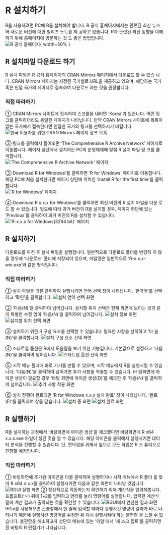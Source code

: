 # R 설치하기
R을 사용하려면 PC에 R을 설치해야 합니다. R 공식 홈페이지에서는 관련된 최신 뉴스와 새로운 버전에 대한 릴리즈 노트를 제 공하고 있습니다. R과 관련된 최신 동향을 이해하기 위해 홈페이지에 방문하는 것 도 좋은 방법입니다.  
![R 공식 홈페이지](https://github.com/bjpublic/R_data/blob/main/%EC%9D%B4%EB%AF%B8%EC%A7%80/%5B%EA%B7%B8%EB%A6%BC%201-1%5D%20R%20%EA%B3%B5%EC%8B%9D%20%ED%99%88%ED%8E%98%EC%9D%B4%EC%A7%80.PNG){ width=50% }

## R 설치파일 다운로드 하기
R 설치 파일은 R 공식 홈페이지의 CRAN Mirrors 페이지에서 다운로드 할 수 있습 니다. CRAN Mirrors 페이지는 지정된 국가별로 URL을 제공하고 있으며, 해당하는 국가 혹은 인접 국가의 페이지로 접속하여 다운로드 하는 것을 권장합니다.

### 직접 따라하기
① CRAN Mirrors 사이트에 접속하여 스크롤을 내리면 ‘Korea’가 있습니다. 어떤 링 크를 클릭하더라도 동일한 페이지가 나타납니다. 만약 CRAN Mirrors 사이트에 목록이 없는 국가에서 접속한다면 인접한 국가의 링크를 선택하시기 바랍니다.  
![한국 이용자를 위한 CRAN Mirrors 페이지 링크 목록](https://github.com/bjpublic/R_data/blob/main/%EC%9D%B4%EB%AF%B8%EC%A7%80/%5B%EA%B7%B8%EB%A6%BC%201-2%5D%20%ED%95%9C%EA%B5%AD%20%EC%9D%B4%EC%9A%A9%EC%9E%90%EB%A5%BC%20%EC%9C%84%ED%95%9C%20CRAN%20Mirrors%20%ED%8E%98%EC%9D%B4%EC%A7%80%20%EB%A7%81%ED%81%AC%20%EB%AA%A9%EB%A1%9D.PNG)
  
② 링크를 클릭해서 들어오면 ‘The Comprehensive R Archive Network’ 페이지로 이동합니다. 페이지 상단에서 설치하는 PC의 운영체제에 맞춰 R 설치 파일 링 크를 클릭합니다.  
!['The Comprehensive R Archive Network' 페이지](https://github.com/bjpublic/R_data/blob/main/%EC%9D%B4%EB%AF%B8%EC%A7%80/%5B%EA%B7%B8%EB%A6%BC%201-3%5D%20'The%20Comprehensive%20R%20Archive%20Network'%20%ED%8E%98%EC%9D%B4%EC%A7%80.PNG)
  
③ Download R for Windows’를 클릭하면 ‘R for Windows’ 페이지로 이동합니다. 해당 PC에 처음 설치한다면 페이지 상단에 위치한 ‘install R for the first time’을 클릭합니다.  
!['R for Windows' 페이지](https://github.com/bjpublic/R_data/blob/main/%EC%9D%B4%EB%AF%B8%EC%A7%80/%5B%EA%B7%B8%EB%A6%BC%201-4%5D%20'R%20for%20Windows'%20%ED%8E%98%EC%9D%B4%EC%A7%80.PNG)
  
④ Download R x.x.x for Windows’를 클릭하면 최신 버전의 R 설치 파일을 다운 로드 할 수 있습니다. 필요에 따라 과거 버전의 R을 설치할 경우, 페이지 하단에 있는 ‘Previous’를 클릭하여 과거 버전의 R을 설치할 수 있습니다.  
!['R-x.x.x for Windows(3264 bit)' 페이지](https://github.com/bjpublic/R_data/blob/main/%EC%9D%B4%EB%AF%B8%EC%A7%80/%5B%EA%B7%B8%EB%A6%BC%201-5%5D%20'R-x.x.x%20for%20Windows(3264%20bit)'%20%ED%8E%98%EC%9D%B4%EC%A7%80.PNG)
  
## R 설치하기
다운로드를 마친 후 설치 파일을 실행합니다. 일반적으로 다운로드 폴더를 변경하 지 않을 경우에 ‘다운로드’ 폴더에 저장되어 있으며, 파일명은 일반적으로 ‘R-x.x.x- win.exe’와 같은 형식입니다.

### 직접 따라하기
① 설치 파일을 더블 클릭하여 실행시키면 언어 선택 창이 나타납니다. ‘한국어’를 선택하고 ‘확인’을 클릭합니다.
![설치 언어 선택 화면](https://github.com/bjpublic/R_data/blob/main/%EC%9D%B4%EB%AF%B8%EC%A7%80/%5B%EA%B7%B8%EB%A6%BC%201-6%5D%20%EC%84%A4%EC%B9%98%20%EC%96%B8%EC%96%B4%20%EC%84%A0%ED%83%9D%20%ED%99%94%EB%A9%B4.PNG)
  
② ‘다음(N)’을 클릭하여 넘어갑니다. 설치할 위치 선택은 현재 화면에 보이는 것과 같이 특별한 수정 없이 ‘다음(N)’을 클릭하여 넘어갑니다.
![설치 정보 화면](https://github.com/bjpublic/R_data/blob/main/%EC%9D%B4%EB%AF%B8%EC%A7%80/%5B%EA%B7%B8%EB%A6%BC%201-7%5D%20%EC%84%A4%EC%B9%98%20%EC%A0%95%EB%B3%B4%20%ED%99%94%EB%A9%B4.PNG)
![설치할 위치 선택 화면](https://github.com/bjpublic/R_data/blob/main/%EC%9D%B4%EB%AF%B8%EC%A7%80/%5B%EA%B7%B8%EB%A6%BC%201-8%5D%20%EC%84%A4%EC%B9%98%20%EC%A0%95%EB%B3%B4%20%ED%99%94%EB%A9%B4.PNG)
  
③ 설치하기 위한 R 구성 요소를 선택할 수 있습니다. 필요한 사항을 선택하고 ‘다 음(N)’을 클릭합니다.
![설치 구성 요소 선택 화면](https://github.com/bjpublic/R_data/blob/main/%EC%9D%B4%EB%AF%B8%EC%A7%80/%5B%EA%B7%B8%EB%A6%BC%201-9%5D%20%EC%84%A4%EC%B9%98%20%EA%B5%AC%EC%84%B1%20%EC%9A%94%EC%86%8C%20%EC%84%A0%ED%83%9D%20%ED%99%94%EB%A9%B4.PNG)
  
④ 스타트업 옵션은 R에서 도움말을 보기 위한 기능입니다. 기본값으로 설정하고 ‘다음(N)’을 클릭하여 넘어갑니다.
![스타트업 옵션 선택 화면](https://github.com/bjpublic/R_data/blob/main/%EC%9D%B4%EB%AF%B8%EC%A7%80/%5B%EA%B7%B8%EB%A6%BC%201-10%5D%20%EC%8A%A4%ED%83%80%ED%8A%B8%EC%97%85%20%EC%98%B5%EC%85%98%20%EC%84%A0%ED%83%9D%20%ED%99%94%EB%A9%B4.PNG)
  
⑤ 시작 메뉴 폴더에 바로 가기를 만들 수 있으며, 시작 메뉴에서 R을 실행시킬 수 있습니다. ‘다음(N)’을 클릭하여 넘어가면 추가 사항을 적용할 수 있습니다. 바 탕화면에 아이콘 생성이 필요할 경우 ‘바탕 화면에 아이콘 생성(D)’를 체크한 후 ‘다음(N)’을 클릭하여 넘어갑니다.
![추가 사항 적용 화면](https://github.com/bjpublic/R_data/blob/main/%EC%9D%B4%EB%AF%B8%EC%A7%80/%5B%EA%B7%B8%EB%A6%BC%201-11%5D%20%EC%B6%94%EA%B0%80%20%EC%82%AC%ED%95%AD%20%EC%A0%81%EC%9A%A9%20%ED%99%94%EB%A9%B4.PNG)
  
⑥ 설치 진행이 완료되면 ‘R for Windows x.x.x 설치 완료’ 창이 나타납니다. ‘완료 (F)’를 클릭하여 창을 닫습니다.
![설치 중 화면](https://github.com/bjpublic/R_data/blob/main/%EC%9D%B4%EB%AF%B8%EC%A7%80/%5B%EA%B7%B8%EB%A6%BC%201-12%5D%20%EC%84%A4%EC%B9%98%20%EC%A4%91%20%ED%99%94%EB%A9%B4.PNG)
![설치 완료 화면](https://github.com/bjpublic/R_data/blob/main/%EC%9D%B4%EB%AF%B8%EC%A7%80/%5B%EA%B7%B8%EB%A6%BC%201-13%5D%20%EC%84%A4%EC%B9%98%20%EC%99%84%EB%A3%8C%20%ED%99%94%EB%A9%B4.PNG)

## R 실행하기
R을 설치하는 과정에서 ‘바탕화면에 아이콘 생성’을 체크했다면 바탕화면에 R x64 x.x.x.exe 파일이 생긴 것을 알 수 있습니다. 해당 아이콘을 클릭해서 실행시키면 데이터 분석을 진행할 수 있습니다. 단, 편의성을 위해서 앞으로 모든 작업은 R 스 튜디오로 진행할 예정입니다.

### 직접 따라하기
① 바탕화면에 추가된 아이콘을 더블 클릭하여 실행하거나 시작 메뉴에서 R 폴더 를 찾아 R x64 x.x.x를 클릭하여 실행시키면 다음과 같은 화면이 나타날 것입니다.
![RGUI 실행 화면](https://github.com/bjpublic/R_data/blob/main/%EC%9D%B4%EB%AF%B8%EC%A7%80/%5B%EA%B7%B8%EB%A6%BC%201-14%5D%20RGUI%20%EC%8B%A4%ED%96%89%20%ED%99%94%EB%A9%B4.PNG)
② 정상적으로 작동하는지 확인하기 위해 계산식을 입력해봅니다. 프롬프트(‘>’) 뒤에 1+2를 입력하고 엔터를 눌러 명령어를 실행합니다. 입력한 계산식 밑에 계산 결과가 출력되는 것을 확인할 수 있습니다.
![RGUI에서 연산한 결과 화면](https://github.com/bjpublic/R_data/blob/main/%EC%9D%B4%EB%AF%B8%EC%A7%80/%5B%EA%B7%B8%EB%A6%BC%201-15%5D%20RGUI%EC%97%90%EC%84%9C%20%EC%97%B0%EC%82%B0%ED%95%9C%20%EA%B2%B0%EA%B3%BC%20%ED%99%94%EB%A9%B4.PNG)
RGui를 사용해보면 콘솔창에서 한 줄씩 입력할 때마다 실행시킨 명령어 결과가 바로 나타나기 때문에 실행시킨 명령어를 수정한 뒤 다시 실행시켜야 하는 불편함 을 느낄 수 있습니다. 불편함을 해소하고자 상단의 메뉴에 있는 ‘파일’에서 ‘새 스크 립트’를 클릭하면 흰 바탕의 R 편집기가 나타납니다.
